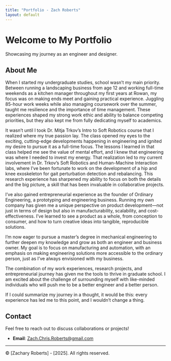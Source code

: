 ```yaml
---
title: "Portfolio - Zach Roberts"
layout: default
---
```


# Welcome to My Portfolio

Showcasing my journey as an engineer and designer.


## About Me
When I started my undergraduate studies, school wasn’t my main priority. Between running a landscaping business from age 12 and working full-time weekends as a kitchen manager throughout my first years at Rowan, my focus was on making ends meet and gaining practical experience. Juggling 85-hour work weeks while also managing coursework over the summer, taught me resilience and the importance of time management. These experiences shaped my strong work ethic and ability to balance competing priorities, but they also kept me from fully dedicating myself to academics.

It wasn’t until I took Dr. Mitja Trkov’s Intro to Soft Robotics course that I realized where my true passion lay. The class opened my eyes to the exciting, cutting-edge developments happening in engineering and ignited my desire to pursue it as a full-time focus. The lessons I learned in that class helped me see the value of mental effort, and I knew that engineering was where I needed to invest my energy. That realization led to my current involvement in Dr. Trkov’s Soft Robotics and Human-Machine Interaction labs, where I’ve been fortunate to work on the development of a hip and knee exoskeleton for gait perturbation detection and rebalancing. This research experience has sharpened my ability to focus on both the details and the big picture, a skill that has been invaluable in collaborative projects.

I’ve also gained entrepreneurial experience as the founder of Ordinary Engineering, a prototyping and engineering business. Running my own company has given me a unique perspective on product development—not just in terms of design but also in manufacturability, scalability, and cost-effectiveness. I’ve learned to see a product as a whole, from conception to consumer, and how to turn creative ideas into tangible, reproducible solutions.

I’m now eager to pursue a master’s degree in mechanical engineering to further deepen my knowledge and grow as both an engineer and business owner. My goal is to focus on manufacturing and automation, with an emphasis on making engineering solutions more accessible to the ordinary person, just as I’ve always envisioned with my business.

The combination of my work experiences, research projects, and entrepreneurial journey has given me the tools to thrive in graduate school. I am excited about the challenge of surrounding myself with like-minded individuals who will push me to be a better engineer and a better person.

If I could summarize my journey in a thought, it would be this: every experience has led me to this point, and I wouldn’t change a thing.


## Contact

Feel free to reach out to discuss collaborations or projects!

- **Email**: [Zach.Chris.Roberts@gmail.com](mailto:zach.chris.roberts@gmail.com)
---

&copy; [Zachary Roberts] - [2025]. All rights reserved.
